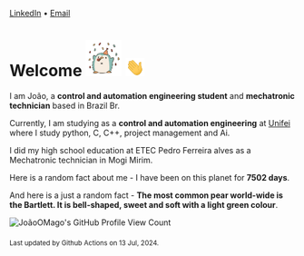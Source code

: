 [LinkedIn](https://www.linkedin.com/in/joão-pedro-gozzoli-b95641301/) &bull;
[Email](joaopedrogozzoli@gmail.com)

# Welcome <img src="happy.gif" height="64px" /> <img src="wave.gif" height="32px" />

I am João, a  **control and automation engineering student** and **mechatronic technician** based in Brazil Br.

Currently, I am studying as a **control and automation engineering** at [Unifei](https://unifei.edu.br) where I study python, C, C++, project management and Ai.

I did my high school education at ETEC Pedro Ferreira alves as a Mechatronic technician in Mogi Mirim.

Here is a random fact about me - I have been on this planet for **7502 days**.

And here is a just a random fact -  **The most common pear world-wide is the Bartlett. It is bell-shaped, sweet and soft with a light green colour**.

![JoãoOMago's GitHub Profile View Count](https://komarev.com/ghpvc/?username=JoaoOMago)

<sub>Last updated by Github Actions on 13 Jul, 2024.</sub>
